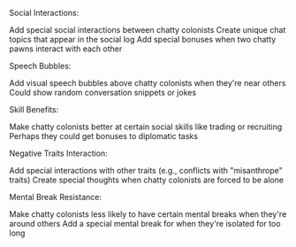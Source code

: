 Social Interactions:

Add special social interactions between chatty colonists
Create unique chat topics that appear in the social log
Add special bonuses when two chatty pawns interact with each other

Speech Bubbles:

Add visual speech bubbles above chatty colonists when they're near others
Could show random conversation snippets or jokes

Skill Benefits:

Make chatty colonists better at certain social skills like trading or recruiting
Perhaps they could get bonuses to diplomatic tasks

Negative Traits Interaction:

Add special interactions with other traits (e.g., conflicts with "misanthrope" traits)
Create special thoughts when chatty colonists are forced to be alone

Mental Break Resistance:

Make chatty colonists less likely to have certain mental breaks when they're around others
Add a special mental break for when they're isolated for too long